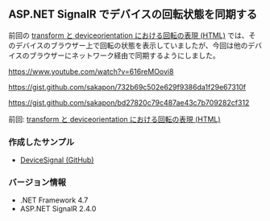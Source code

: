 ## ASP.NET SignalR でデバイスの回転状態を同期する

前回の [transform と deviceorientation における回転の表現 (HTML)](HTML-Device-Orientation.md) では、そのデバイスのブラウザー上で回転の状態を表示していましたが、今回は他のデバイスのブラウザーにネットワーク経由で同期するようにしました。

https://www.youtube.com/watch?v=616reMOovi8

https://gist.github.com/sakapon/732b69c502e629f9386da1f29e67310f

https://gist.github.com/sakapon/bd27820c79c487ae43c7b709282cf312

前回: [transform と deviceorientation における回転の表現 (HTML)](HTML-Device-Orientation.md)

### 作成したサンプル
- [DeviceSignal (GitHub)](https://github.com/sakapon/DeviceSignal)

### バージョン情報
- .NET Framework 4.7
- ASP.NET SignalR 2.4.0
